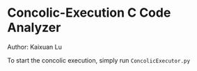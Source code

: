# Concolic-Execution C Code Analyzer

Author: Kaixuan Lu

To start the concolic execution, simply run `ConcolicExecutor.py`
